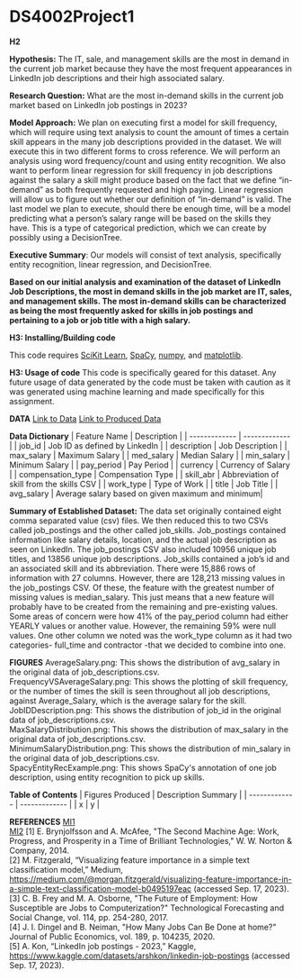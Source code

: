 # DS4002Project1
**H2**

**Hypothesis:** The IT, sale, and management skills are the most in demand in the current job market because they have the most frequent appearances in LinkedIn job descriptions and their high associated salary.

**Research Question:** What are the most in-demand skills in the current job market based on LinkedIn job postings in 2023? 

**Model Approach:** We plan on executing first a model for skill frequency, which will require using text analysis to count the amount of times a certain skill appears in the many job descriptions provided in the dataset. We will execute this in two different forms to cross reference. We will perform an analysis using word frequency/count and using entity recognition. We also want to perform linear regression for skill frequency in job descriptions against the salary a skill might produce based on the fact that we define “in-demand” as both frequently requested and high paying. Linear regression will allow us to figure out whether our definition of “in-demand” is valid. The last model we plan to execute, should there be enough time, will be a model predicting what a person’s salary range will be based on the skills they have. This is a type of categorical prediction, which we can create by possibly using a DecisionTree. 

**Executive Summary**: Our models will consist of text analysis, specifically entity recognition, linear regression, and DecisionTree.

**Based on our initial analysis and examination of the dataset of LinkedIn Job Descriptions, the most in demand skills in the job market are IT, sales, and management skills.
The most in-demand skills can be characterized as being the most frequently asked for skills in job postings and pertaining to a job or job title with a high salary.**


**H3: Installing/Building code**

This code requires [SciKit Learn](https://scikit-learn.org/stable/),
[SpaCy](https://spacy.io/),
[numpy](https://numpy.org/doc/stable/index.html),
and [matplotlib](https://matplotlib.org/).

**H3: Usage of code**
This code is specifically geared for this dataset. Any future usage of data generated by the code must be taken with caution as it was generated using machine learning and made specifically for this assignment. 

**DATA**
[Link to Data](https://www.kaggle.com/datasets/arshkon/linkedin-job-postings)
[Link to Produced Data](https://github.com/ajzorn/DS4002Project1/blob/main/Data/extracted_skills.csv.zip)

**Data Dictionary**
| Feature Name  | Description |
| ------------- | ------------- |
| job_id  | Job ID as defined by LinkedIn  |
| description  | Job Description |
| max_salary  | Maximum Salary  |
| med_salary  | Median Salary  |
| min_salary  | Minimum Salary  |
| pay_period  | Pay Period  |
| currency    | Currency of Salary  |
| compensation_type  | Compensation Type  |
| skill_abr  | Abbreviation of skill from the skills CSV  |
| work_type  | Type of Work  |
| title  | Job Title  |
| avg_salary  | Average salary based on given maximum and minimum|

**Summary of Established Dataset:** The data set originally contained eight comma separated value (csv) files. We then reduced this to two CSVs called job_postings and the other called job_skills. Job_postings contained information like salary details, location, and the actual job description as seen on LinkedIn. The job_postings CSV also included 10956 unique job titles, and 13856 unique job descriptions. Job_skills contained a job’s id and an associated skill and its abbreviation. There were 15,886 rows of information with 27 columns. However, there are 128,213 missing values in the job_postings CSV. Of these, the feature with the greatest number of missing values is median_salary. This just means that a new feature will probably have to be created from the remaining and pre-existing values. Some areas of concern were how 41% of the pay_period column had either YEARLY values or another value. However, the remaining 59% were null values. One other column we noted was the work_type column as it had two categories- full_time and contractor -that we decided to combine into one. 


**FIGURES**
AverageSalary.png: This shows the distribution of avg_salary in the original data of job_descriptions.csv.  
FrequencyVSAverageSalary.png: This shows the plotting of skill frequency, or the number of times the skill is seen throughout all job   descriptions, against Average_Salary, which is the average salary for the skill.   
JobIDDescription.png: This shows the distribution of job_id in the original data of job_descriptions.csv.  
MaxSalaryDistribution.png: This shows the distribution of max_salary in the original data of job_descriptions.csv.  
MinimumSalaryDistribution.png: This shows the distribution of min_salary in the original data of job_descriptions.csv.  
SpacyEntityRecExample.png: This shows SpaCy's annotation of one job description, using entity recognition to pick up skills.  

**Table of Contents**
| Figures Produced  | Description Summary |
| ------------- | ------------- |
| x  | y  |

**REFERENCES**
[MI1](https://docs.google.com/document/d/1ppAeYLLSYAbewuzbW35OM706YdGiMNVCPr8siY3UACk/edit?usp=sharing)  
[MI2](https://docs.google.com/document/d/1-oKBlzOuqZ24CadmqGQOG-Ak-YIQdI9KlopIWgarTZk/edit?usp=sharing)
[1] E. Brynjolfsson and A. McAfee, "The Second Machine Age: Work, Progress, and Prosperity in a Time of Brilliant Technologies," W. W. Norton & Company, 2014.  
[2] M. Fitzgerald, “Visualizing feature importance in a simple text classification model,” Medium, https://medium.com/@morgan.fitzgerald/visualizing-feature-importance-in-a-simple-text-classification-model-b0495197eac (accessed Sep. 17, 2023).   
[3] C. B. Frey and M. A. Osborne, "The Future of Employment: How Susceptible are Jobs to Computerization?" Technological Forecasting and Social Change, vol. 114, pp. 254-280, 2017.  
[4] J. I. Dingel and B. Neiman, "How Many Jobs Can Be Done at home?" Journal of Public Economics, vol. 189, p. 104235, 2020.  
[5] A. Kon, “LinkedIn job postings - 2023,” Kaggle, https://www.kaggle.com/datasets/arshkon/linkedin-job-postings (accessed Sep. 17, 2023). 
